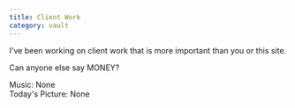 ```yaml
---
title: Client Work
category: vault
---
```


I've been working on client work that is more important than you or this site.

Can anyone else say MONEY?

Music: None  
Today's Picture: None
